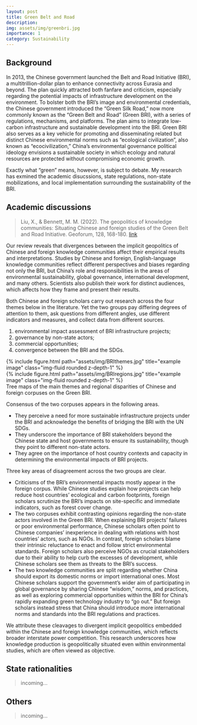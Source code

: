 ```yaml
---
layout: post
title: Green Belt and Road
description: 
img: assets/img/greenbri.jpg
importance: 1
category: Sustainability
---
```


## Background
In 2013, the Chinese government launched the Belt and Road Initiative (BRI), a multitrillion-dollar plan to enhance connectivity across Eurasia and beyond. The plan quickly attracted both fanfare and criticism, especially regarding the potential impacts of infrastructure development on the environment. To bolster both the BRI’s image and environmental credentials, the Chinese government introduced the “Green Silk Road,” now more commonly known as the “Green Belt and Road” (Green BRI), with a series of regulations, mechanisms, and platforms. The plan aims to integrate low-carbon infrastructure and sustainable development into the BRI. Green BRI also serves as a key vehicle for promoting and disseminating related but distinct Chinese environmental norms such as “ecological civilization”, also known as “ecocivilization,” China’s environmental governance political ideology envisions a sustainable society in which ecology and natural resources are protected without compromising economic growth. 

Exactly what “green” means, however, is subject to debate. My research has exmined the academic disucssions, state regulations, non-state mobilizations, and local implementation surrounding the sustainability of the BRI.


## Academic discussions

> Liu, X., & Bennett, M. M. (2022). The geopolitics of knowledge communities: Situating Chinese and foreign studies of the Green Belt and Road Initiative. Geoforum, 128, 168-180. [link](https://doi.org/10.1016/j.geoforum.2021.12.014)

Our review reveals that divergences between the implicit geopolitics of Chinese and foreign knowledge communities affect their empirical results and interpretations. Studies by Chinese and foreign, English-language knowledge communities reflect different perspectives and biases regarding not only the BRI, but China’s role and responsibilities in the areas of environmental sustainability, global governance, international development, and many others. Scientists also publish their work for distinct audiences, which affects how they frame and present their results.

Both Chinese and foreign scholars carry out research across the four themes below in the literature. Yet the two groups pay differing degrees of attention to them, ask questions from different angles, use different indicators and measures, and collect data from different sources.
1) environmental impact assessment of BRI infrastructure projects;
2) governance by non-state actors;
3) commercial opportunities;
4) convergence between the BRI and the SDGs. 

<div class="row">
    <div class="col-sm mt-3 mt-md-0">
        {% include figure.html path="assets/img/BRIthemes.jpg" title="example image" class="img-fluid rounded z-depth-1" %}
    </div>
    <div class="col-sm mt-3 mt-md-0">
        {% include figure.html path="assets/img/BRIregions.jpg" title="example image" class="img-fluid rounded z-depth-1" %}
    </div>
</div>
<div class="caption">
    Tree maps of the main themes and regional disparities of Chinese and foreign corpuses on the Green BRI.
</div>


Consensus of the two corpuses appears in the following areas. 
- They perceive a need for more sustainable infrastructure projects under the BRI and acknowledge the benefits of bridging the BRI with the UN SDGs. 
- They underscore the importance of BRI stakeholders beyond the Chinese state and host governments to ensure its sustainability, though they point to different non-state actors.
- They agree on the importance of host country contexts and capacity in determining the environmental impacts of BRI projects. 

Three key areas of disagreement across the two groups are clear. 
- Criticisms of the BRI’s environmental impacts mostly appear in the foreign corpus. While Chinese studies explain how projects can help reduce host countries’ ecological and carbon footprints, foreign scholars scrutinize the BRI’s impacts on site-specific and immediate indicators, such as forest cover change.
- The two corpuses exhibit contrasting opinions regarding the non-state actors involved in the Green BRI. When explaining BRI projects’ failures or poor environmental performance, Chinese scholars often point to Chinese companies’ inexperience in dealing with relations with host countries’ actors, such as NGOs. In contrast, foreign scholars blame their intrinsic reluctance to enact and follow strict environmental standards. Foreign scholars also perceive NGOs as crucial stakeholders due to their ability to help curb the excesses of development, while Chinese scholars see them as threats to the BRI’s success.
- The two knowledge communities are split regarding whether China should export its domestic norms or import international ones. Most Chinese scholars support the government’s wider aim of participating in global governance by sharing Chinese “wisdom,” norms, and practices, as well as exploring commercial opportunities within the BRI for China’s rapidly expanding green technology industry to “go out.” But foreign scholars instead stress that China should introduce more international norms and standards into the BRI regulations and practices.

We attribute these cleavages to divergent implicit geopolitics embedded within the Chinese and foreign knowledge communities, which reflects broader interstate power competition. This research underscores how knowledge production is geopolitically situated even within environmental studies, which are often viewed as objective.


## State rationalities

> incoming...

## Others

> incoming...
